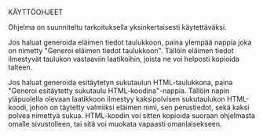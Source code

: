 KÄYTTÖOHJEET

Ohjelma on suunniteltu tarkoituksella yksinkertaisesti käytettäväksi.

Jos haluat generoida eläimen tiedot taulukkoon, paina ylempää nappia joka on nimetty "Generoi eläimen tiedot taulukkoon". Tällöin eläimen tiedot ilmestyvät taulukon vastaaviin laatikoihin, joista ne voi helposti kopioida talteen.

Jos haluat generoida esitäytetyn sukutaulun HTML-taulukkona, paina "Generoi esitäytetty sukutaulu HTML-koodina"-nappia. Tällöin napin yläpuolella olevaan laatikkoon ilmestyy kaksipolvisen sukutaulukon HTML-koodi, johon on täytetty valmiiksi eläimen nimi, sen perustiedot, sekä kaksi polvea nimettyä sukua. HTML-koodin voi sitten kopioida suoraan ohjelmasta omalle sivustolleen, tai sitä voi muokata vapaasti omanlaisekseen.